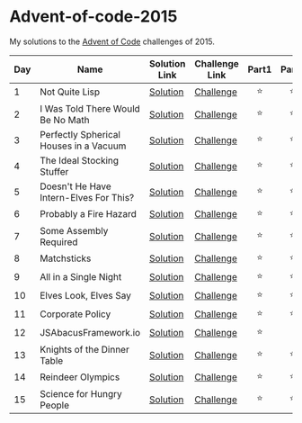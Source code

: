 # Advent-of-code-2015

My solutions to the [Advent of Code](https://www.adventofcode.com/2015) challenges of 2015.

| Day | Name                                   | Solution Link        | Challenge Link                                       | Part1  | Part2  | 
|-----|----------------------------------------|----------------------|------------------------------------------------------|:------:|:------:|
| 1   | Not Quite Lisp                         | [Solution](day01.py) | [Challenge](https://www.adventofcode.com/2015/day1)  | :star: | :star: |
| 2   | I Was Told There Would Be No Math      | [Solution](day02.py) | [Challenge](https://www.adventofcode.com/2015/day2)  | :star: | :star: |
| 3   | Perfectly Spherical Houses in a Vacuum | [Solution](day03.py) | [Challenge](https://www.adventofcode.com/2015/day3)  | :star: | :star: |
| 4   | The Ideal Stocking Stuffer             | [Solution](day04.py) | [Challenge](https://www.adventofcode.com/2015/day4)  | :star: | :star: |
| 5   | Doesn't He Have Intern-Elves For This? | [Solution](day05.py) | [Challenge](https://www.adventofcode.com/2015/day5)  | :star: | :star: |
| 6   | Probably a Fire Hazard                 | [Solution](day06.py) | [Challenge](https://www.adventofcode.com/2015/day6)  | :star: | :star: |
| 7   | Some Assembly Required                 | [Solution](day07.py) | [Challenge](https://www.adventofcode.com/2015/day7)  | :star: | :star: |
| 8   | Matchsticks                            | [Solution](day08.py) | [Challenge](https://www.adventofcode.com/2015/day8)  | :star: | :star: |
| 9   | All in a Single Night                  | [Solution](day09.py) | [Challenge](https://www.adventofcode.com/2015/day9)  | :star: | :star: |
| 10  | Elves Look, Elves Say                  | [Solution](day10.py) | [Challenge](https://www.adventofcode.com/2015/day10) | :star: | :star: |
| 11  | Corporate Policy                       | [Solution](day11.py) | [Challenge](https://www.adventofcode.com/2015/day11) | :star: | :star: |
| 12  | JSAbacusFramework.io                   | [Solution](day12.py) | [Challenge](https://www.adventofcode.com/2015/day12) | :star: |        |
| 13  | Knights of the Dinner Table            | [Solution](day13.py) | [Challenge](https://www.adventofcode.com/2015/day13) | :star: | :star: |
| 14  | Reindeer Olympics                      | [Solution](day14.py) | [Challenge](https://www.adventofcode.com/2015/day14) | :star: | :star: |
| 15  | Science for Hungry People              | [Solution](day15.py) | [Challenge](https://www.adventofcode.com/2015/day15) | :star: | :star: |
                                                                                             


